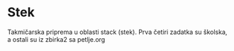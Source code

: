 # Stek
Takmičarska priprema u oblasti stack (stek). 
Prva četiri zadatka su školska, a ostali su iz zbirka2 sa petlje.org

